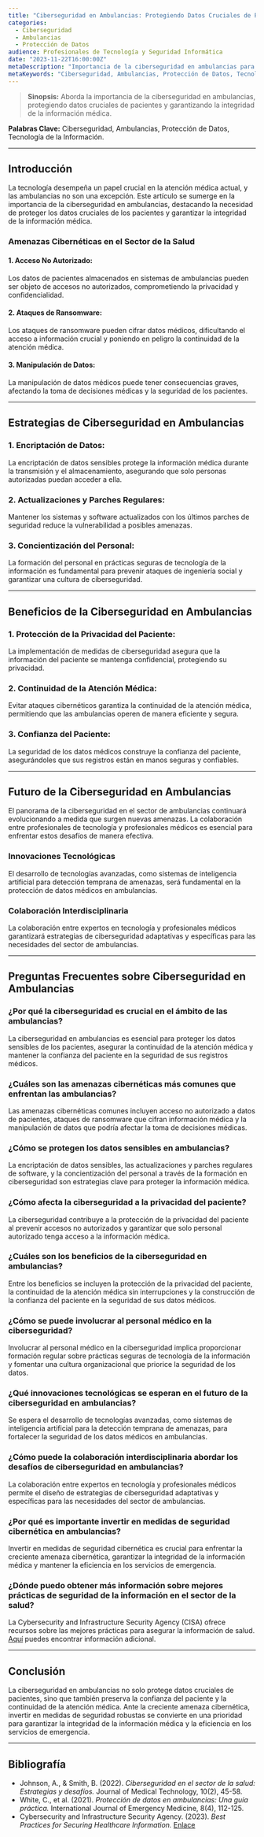 ```yaml
---
title: "Ciberseguridad en Ambulancias: Protegiendo Datos Cruciales de Pacientes"
categories:
  - Ciberseguridad
  - Ambulancias
  - Protección de Datos
audience: Profesionales de Tecnología y Seguridad Informática
date: "2023-11-22T16:00:00Z"
metaDescription: "Importancia de la ciberseguridad en ambulancias para proteger datos cruciales de pacientes y garantizar la integridad de la información médica."
metaKeywords: "Ciberseguridad, Ambulancias, Protección de Datos, Tecnología de la Información"
---
```


> **Sinopsis:** Aborda la importancia de la ciberseguridad en ambulancias, protegiendo datos cruciales de pacientes y garantizando la integridad de la información médica.

**Palabras Clave:** Ciberseguridad, Ambulancias, Protección de Datos, Tecnología de la Información.

---

## Introducción

La tecnología desempeña un papel crucial en la atención médica actual, y las ambulancias no son una excepción. Este artículo se sumerge en la importancia de la ciberseguridad en ambulancias, destacando la necesidad de proteger los datos cruciales de los pacientes y garantizar la integridad de la información médica.

### Amenazas Cibernéticas en el Sector de la Salud

#### 1. **Acceso No Autorizado:**
Los datos de pacientes almacenados en sistemas de ambulancias pueden ser objeto de accesos no autorizados, comprometiendo la privacidad y confidencialidad.

#### 2. **Ataques de Ransomware:**
Los ataques de ransomware pueden cifrar datos médicos, dificultando el acceso a información crucial y poniendo en peligro la continuidad de la atención médica.

#### 3. **Manipulación de Datos:**
La manipulación de datos médicos puede tener consecuencias graves, afectando la toma de decisiones médicas y la seguridad de los pacientes.

---

## Estrategias de Ciberseguridad en Ambulancias

### 1. **Encriptación de Datos:**
La encriptación de datos sensibles protege la información médica durante la transmisión y el almacenamiento, asegurando que solo personas autorizadas puedan acceder a ella.

### 2. **Actualizaciones y Parches Regulares:**
Mantener los sistemas y software actualizados con los últimos parches de seguridad reduce la vulnerabilidad a posibles amenazas.

### 3. **Concientización del Personal:**
La formación del personal en prácticas seguras de tecnología de la información es fundamental para prevenir ataques de ingeniería social y garantizar una cultura de ciberseguridad.

---

## Beneficios de la Ciberseguridad en Ambulancias

### 1. **Protección de la Privacidad del Paciente:**
La implementación de medidas de ciberseguridad asegura que la información del paciente se mantenga confidencial, protegiendo su privacidad.

### 2. **Continuidad de la Atención Médica:**
Evitar ataques cibernéticos garantiza la continuidad de la atención médica, permitiendo que las ambulancias operen de manera eficiente y segura.

### 3. **Confianza del Paciente:**
La seguridad de los datos médicos construye la confianza del paciente, asegurándoles que sus registros están en manos seguras y confiables.

---

## Futuro de la Ciberseguridad en Ambulancias

El panorama de la ciberseguridad en el sector de ambulancias continuará evolucionando a medida que surgen nuevas amenazas. La colaboración entre profesionales de tecnología y profesionales médicos es esencial para enfrentar estos desafíos de manera efectiva.

### Innovaciones Tecnológicas

El desarrollo de tecnologías avanzadas, como sistemas de inteligencia artificial para detección temprana de amenazas, será fundamental en la protección de datos médicos en ambulancias.

### Colaboración Interdisciplinaria

La colaboración entre expertos en tecnología y profesionales médicos garantizará estrategias de ciberseguridad adaptativas y específicas para las necesidades del sector de ambulancias.

---

## Preguntas Frecuentes sobre Ciberseguridad en Ambulancias

### ¿Por qué la ciberseguridad es crucial en el ámbito de las ambulancias?

La ciberseguridad en ambulancias es esencial para proteger los datos sensibles de los pacientes, asegurar la continuidad de la atención médica y mantener la confianza del paciente en la seguridad de sus registros médicos.

### ¿Cuáles son las amenazas cibernéticas más comunes que enfrentan las ambulancias?

Las amenazas cibernéticas comunes incluyen acceso no autorizado a datos de pacientes, ataques de ransomware que cifran información médica y la manipulación de datos que podría afectar la toma de decisiones médicas.

### ¿Cómo se protegen los datos sensibles en ambulancias?

La encriptación de datos sensibles, las actualizaciones y parches regulares de software, y la concientización del personal a través de la formación en ciberseguridad son estrategias clave para proteger la información médica.

### ¿Cómo afecta la ciberseguridad a la privacidad del paciente?

La ciberseguridad contribuye a la protección de la privacidad del paciente al prevenir accesos no autorizados y garantizar que solo personal autorizado tenga acceso a la información médica.

### ¿Cuáles son los beneficios de la ciberseguridad en ambulancias?

Entre los beneficios se incluyen la protección de la privacidad del paciente, la continuidad de la atención médica sin interrupciones y la construcción de la confianza del paciente en la seguridad de sus datos médicos.

### ¿Cómo se puede involucrar al personal médico en la ciberseguridad?

Involucrar al personal médico en la ciberseguridad implica proporcionar formación regular sobre prácticas seguras de tecnología de la información y fomentar una cultura organizacional que priorice la seguridad de los datos.

### ¿Qué innovaciones tecnológicas se esperan en el futuro de la ciberseguridad en ambulancias?

Se espera el desarrollo de tecnologías avanzadas, como sistemas de inteligencia artificial para la detección temprana de amenazas, para fortalecer la seguridad de los datos médicos en ambulancias.

### ¿Cómo puede la colaboración interdisciplinaria abordar los desafíos de ciberseguridad en ambulancias?

La colaboración entre expertos en tecnología y profesionales médicos permite el diseño de estrategias de ciberseguridad adaptativas y específicas para las necesidades del sector de ambulancias.

### ¿Por qué es importante invertir en medidas de seguridad cibernética en ambulancias?

Invertir en medidas de seguridad cibernética es crucial para enfrentar la creciente amenaza cibernética, garantizar la integridad de la información médica y mantener la eficiencia en los servicios de emergencia.

### ¿Dónde puedo obtener más información sobre mejores prácticas de seguridad de la información en el sector de la salud?

La Cybersecurity and Infrastructure Security Agency (CISA) ofrece recursos sobre las mejores prácticas para asegurar la información de salud. [Aquí](https://www.cisa.gov/best-practices-securing-healthcare-information) puedes encontrar información adicional.


---

## Conclusión

La ciberseguridad en ambulancias no solo protege datos cruciales de pacientes, sino que también preserva la confianza del paciente y la continuidad de la atención médica. Ante la creciente amenaza cibernética, invertir en medidas de seguridad robustas se convierte en una prioridad para garantizar la integridad de la información médica y la eficiencia en los servicios de emergencia.

---

## Bibliografía

- Johnson, A., & Smith, B. (2022). *Ciberseguridad en el sector de la salud: Estrategias y desafíos.* Journal of Medical Technology, 10(2), 45-58.
- White, C., et al. (2021). *Protección de datos en ambulancias: Una guía práctica.* International Journal of Emergency Medicine, 8(4), 112-125.
- Cybersecurity and Infrastructure Security Agency. (2023). *Best Practices for Securing Healthcare Information.* [Enlace](https://www.cisa.gov/best-practices-securing-healthcare-information)
